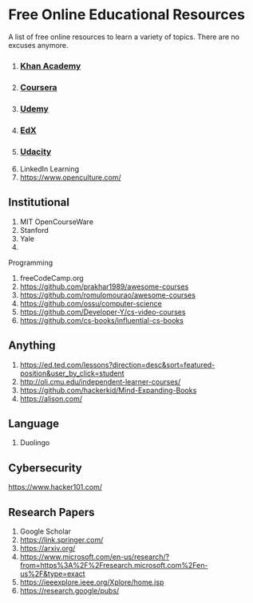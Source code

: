 # Free Online Educational Resources
A list of free online resources to learn a variety of topics. There are no excuses anymore.

1. ### [Khan Academy](https://www.khanacademy.org/)
2. ### [Coursera]()
3. ### [Udemy]()
4. ### [EdX]()
5. ### [Udacity]()
6. LinkedIn Learning
7. https://www.openculture.com/

## Institutional
1. MIT OpenCourseWare
2. Stanford
3. Yale
4. 


Programming
1. freeCodeCamp.org
2. https://github.com/prakhar1989/awesome-courses
3. https://github.com/romulomourao/awesome-courses
4. https://github.com/ossu/computer-science
5. https://github.com/Developer-Y/cs-video-courses
6. https://github.com/cs-books/influential-cs-books


## Anything
1. https://ed.ted.com/lessons?direction=desc&sort=featured-position&user_by_click=student
2. http://oli.cmu.edu/independent-learner-courses/
3. https://github.com/hackerkid/Mind-Expanding-Books
4. https://alison.com/

## Language
1. Duolingo

## Cybersecurity
https://www.hacker101.com/

## Research Papers
1. Google Scholar
2. https://link.springer.com/
3. https://arxiv.org/
4. https://www.microsoft.com/en-us/research/?from=https%3A%2F%2Fresearch.microsoft.com%2Fen-us%2F&type=exact
5. https://ieeexplore.ieee.org/Xplore/home.jsp
6. https://research.google/pubs/
